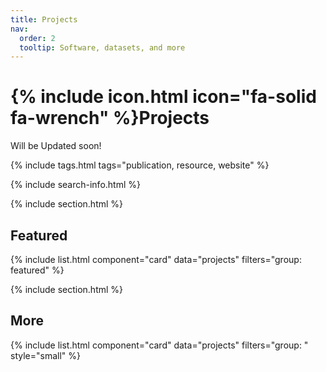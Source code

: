 ```yaml
---
title: Projects
nav:
  order: 2
  tooltip: Software, datasets, and more
---
```


# {% include icon.html icon="fa-solid fa-wrench" %}Projects

Will be Updated soon!

{% include tags.html tags="publication, resource, website" %}

{% include search-info.html %}

{% include section.html %}

## Featured

{% include list.html component="card" data="projects" filters="group: featured" %}

{% include section.html %}

## More

{% include list.html component="card" data="projects" filters="group: " style="small" %}
